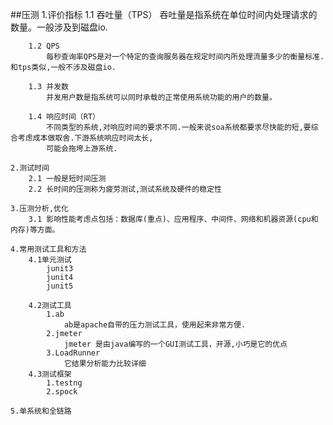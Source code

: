 ##压测
    1.评价指标
        1.1 吞吐量（TPS）
            吞吐量是指系统在单位时间内处理请求的数量。一般涉及到磁盘io.
            
        1.2 QPS
            每秒查询率QPS是对一个特定的查询服务器在规定时间内所处理流量多少的衡量标准.和tps类似,一般不涉及磁盘io.
            
        1.3 并发数
            并发用户数是指系统可以同时承载的正常使用系统功能的用户的数量。
            
        1.4 响应时间（RT）
            不同类型的系统,对响应时间的要求不同.一般来说soa系统都要求尽快能的短,要综合考虑成本做取舍.下游系统响应时间太长,
            可能会拖垮上游系统.
            
    2.测试时间
        2.1 一般是短时间压测
        2.2 长时间的压测称为疲劳测试,测试系统及硬件的稳定性
        
    3.压测分析,优化
        3.1 影响性能考虑点包括：数据库(重点)、应用程序、中间件、网络和机器资源(cpu和内存)等方面。
        
    4.常用测试工具和方法
        4.1单元测试
            junit3
            junit4
            junit5
            
        4.2测试工具
            1.ab
                ab是apache自带的压力测试工具，使用起来非常方便.
            2.jmeter
                jmeter 是由java编写的一个GUI测试工具，开源,小巧是它的优点
            3.LoadRunner
                它结果分析能力比较详细
        4.3测试框架
            1.testng
            2.spock
            
    5.单系统和全链路

    